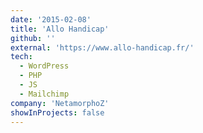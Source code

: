 ```yaml
---
date: '2015-02-08'
title: 'Allo Handicap'
github: ''
external: 'https://www.allo-handicap.fr/'
tech:
  - WordPress
  - PHP
  - JS
  - Mailchimp
company: 'NetamorphoZ'
showInProjects: false
---
```

